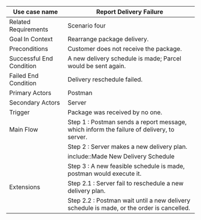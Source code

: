 | Use case name            | Report Delivery Failure                  |
| ------------------------ | ---------------------------------------- |
| Related Requirements     | Scenario four                            |
| Goal In Context          | Rearrange package delivery. |
| Preconditions            | Customer does not receive the package. |
| Successful End Condition | A new delivery schedule is made; Parcel would be sent again. |
| Failed End Condition     | Delivery reschedule failed.    |
| Primary Actors           | Postman                        |
| Secondary Actors         | Server                         |
| Trigger                  | Package was received by no one.|
| Main Flow                | Step 1 : Postman sends a report message, which inform the failure of delivery, to server. |
|                          | Step 2 : Server makes a new delivery plan. |
|                          | include::Made New Delivery Schedule |
|                          | Step 3 : A new feasible schedule is made, postman would execute it. |
| Extensions               | Step 2.1 : Server fail to reschedule a new delivery plan.  |
|                          | Step 2.2 : Postman wait until a new delivery schedule is made, or the order is cancelled. |